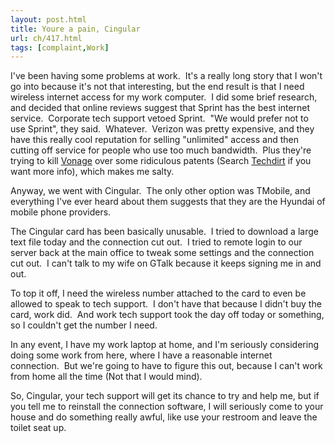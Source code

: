 ```yaml
---
layout: post.html
title: Youre a pain, Cingular
url: ch/417.html
tags: [complaint,Work]
---
```

I've been having some problems at work.  It's a really long story that I won't go into because it's not that interesting, but the end result is that I need wireless internet access for my work computer.  I did some brief research, and decided that online reviews suggest that Sprint has the best internet service.  Corporate tech support vetoed Sprint.  "We would prefer not to use Sprint", they said.  Whatever.  Verizon was pretty expensive, and they have this really cool reputation for selling "unlimited" access and then cutting off service for people who use too much bandwidth.  Plus they're trying to kill [Vonage](http://www.vonage.com) over some ridiculous patents (Search [Techdirt](http://www.techdirt.com) if you want more info), which makes me salty.

Anyway, we went with Cingular.  The only other option was TMobile, and everything I've ever heard about them suggests that they are the Hyundai of mobile phone providers.

The Cingular card has been basically unusable.  I tried to download a large text file today and the connection cut out.  I tried to remote login to our server back at the main office to tweak some settings and the connection cut out.  I can't talk to my wife on GTalk because it keeps signing me in and out.

To top it off, I need the wireless number attached to the card to even be allowed to speak to tech support.  I don't have that because I didn't buy the card, work did.  And work tech support took the day off today or something, so I couldn't get the number I need.

In any event, I have my work laptop at home, and I'm seriously considering doing some work from here, where I have a reasonable internet connection.  But we're going to have to figure this out, because I can't work from home all the time (Not that I would mind).

So, Cingular, your tech support will get its chance to try and help me, but if you tell me to reinstall the connection software, I will seriously come to your house and do something really awful, like use your restroom and leave the toilet seat up.
